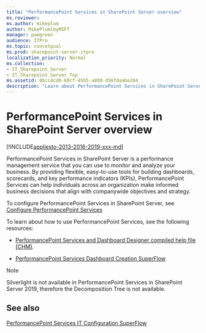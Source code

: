 ```yaml
---
title: "PerformancePoint Services in SharePoint Server overview"
ms.reviewer: 
ms.author: mikeplum
author: MikePlumleyMSFT
manager: pamgreen
audience: ITPro
ms.topic: concetpual
ms.prod: sharepoint-server-itpro
localization_priority: Normal
ms.collection:
- IT_Sharepoint_Server
- IT_Sharepoint_Server_Top
ms.assetid: 0bcc4cd8-68cf-45b5-a880-d56fdaabe284
description: "Learn about PerformancePoint Services in SharePoint Server."
---
```


# PerformancePoint Services in SharePoint Server overview

[!INCLUDE[appliesto-2013-2016-2019-xxx-md](../includes/appliesto-2013-2016-2019-xxx-md.md)]
  
PerformancePoint Services in SharePoint Server is a performance management service that you can use to monitor and analyze your business. By providing flexible, easy-to-use tools for building dashboards, scorecards, and key performance indicators (KPIs), PerformancePoint Services can help individuals across an organization make informed business decisions that align with companywide objectives and strategy. 
  
To configure PerformancePoint Services in SharePoint Server, see [Configure PerformancePoint Services](/SharePoint/administration/configure-performancepoint-services)
  
To learn about how to use PerformancePoint Services, see the following resources:
  
- [PerformancePoint Services and Dashboard Designer compiled help file (CHM)](https://www.microsoft.com/download/details.aspx?id=55772).
    
- [PerformancePoint Services Dashboard Creation SuperFlow](https://go.microsoft.com/fwlink/p/?LinkId=226357)

> [!NOTE]
> Silverlight is not available in PerformancePoint Services in SharePoint Server 2019, therefore the Decomposition Tree is not available.
    
## See also

[PerformancePoint Services IT Configuration SuperFlow](https://go.microsoft.com/fwlink/p/?LinkId=226358)

